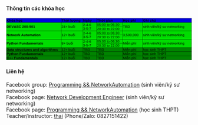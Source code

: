 #### Thông tin các khóa học
![courses](courses2.png)               
          

#### Liên hệ
Facebook group: [Programming && NetworkAutomation](https://www.facebook.com/groups/programmingna2001/) (sinh viên/kỹ sư networking)        
Facebook page: [Network Development Engineer](https://www.facebook.com/programmingna/) (sinh viên/kỹ sư networking)                 
Facebook page: [Programming && NetworkAutomation](https://www.facebook.com/programmingna2001/) (học sinh THPT)                 
Teacher/instructor: [thai](https://www.facebook.com/thaiquocvo2001) (Phone/Zalo: 0827151422)                                      
